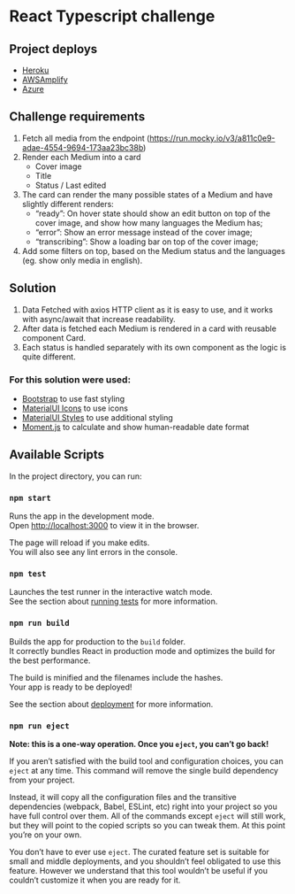 # React Typescript challenge

## Project deploys

* [Heroku](https://react-typescript-challenge.herokuapp.com/)
* [AWSAmplify](https://master.d37cqv3ukqx167.amplifyapp.com/)
* [Azure](https://lemon-cliff-013638203.azurestaticapps.net/)

## Challenge requirements

1. Fetch all media from the endpoint
   (https://run.mocky.io/v3/a811c0e9-adae-4554-9694-173aa23bc38b)
2. Render each Medium into a card
   * Cover image
   * Title
   * Status / Last edited
3. The card can render the many possible states of a Medium and have slightly different renders:
   * “ready”: On hover state should show an edit button on top of the cover image, and show how many languages the
     Medium has;
   * “error”: Show an error message instead of the cover image;
   * “transcribing”: Show a loading bar on top of the cover image;
4. Add some filters on top, based on the Medium status and the languages (eg. show only media in english).

## Solution

1. Data Fetched with axios HTTP client as it is easy to use, and it works with async/await that increase readability.
2. After data is fetched each Medium is rendered in a card with reusable component Card.
3. Each status is handled separately with its own component as the logic is quite different.

### For this solution were used:

* [Bootstrap](https://www.npmjs.com/package/bootstrap) to use fast styling
* [MaterialUI Icons](https://www.npmjs.com/package/@material-ui/icons) to use icons
* [MaterialUI Styles](https://www.npmjs.com/package/@material-ui/styles) to use additional styling
* [Moment.js](https://www.npmjs.com/package/moment) to calculate and show human-readable date format

## Available Scripts

In the project directory, you can run:

### `npm start`

Runs the app in the development mode.\
Open [http://localhost:3000](http://localhost:3000) to view it in the browser.

The page will reload if you make edits.\
You will also see any lint errors in the console.

### `npm test`

Launches the test runner in the interactive watch mode.\
See the section about [running tests](https://facebook.github.io/create-react-app/docs/running-tests) for more information.

### `npm run build`

Builds the app for production to the `build` folder.\
It correctly bundles React in production mode and optimizes the build for the best performance.

The build is minified and the filenames include the hashes.\
Your app is ready to be deployed!

See the section about [deployment](https://facebook.github.io/create-react-app/docs/deployment) for more information.

### `npm run eject`

**Note: this is a one-way operation. Once you `eject`, you can’t go back!**

If you aren’t satisfied with the build tool and configuration choices, you can `eject` at any time. This command will remove the single build dependency from your project.

Instead, it will copy all the configuration files and the transitive dependencies (webpack, Babel, ESLint, etc) right into your project so you have full control over them. All of the commands except `eject` will still work, but they will point to the copied scripts so you can tweak them. At this point you’re on your own.

You don’t have to ever use `eject`. The curated feature set is suitable for small and middle deployments, and you shouldn’t feel obligated to use this feature. However we understand that this tool wouldn’t be useful if you couldn’t customize it when you are ready for it.


